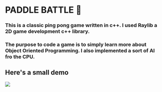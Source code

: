 # PADDLE BATTLE 🏓

### This is a classic ping pong game written in c++. I used Raylib a 2D game development c++ library. 
### The purpose to code a game is to simply learn more about Object Oriented Programming. I also implemented a sort of AI fro the CPU.

## Here's a small demo

<div>
    <a href="https://www.loom.com/share/3e5bc297d08a4475a2f759cae5a61f29">
      <img style="max-width:300px;" src="https://cdn.loom.com/sessions/thumbnails/3e5bc297d08a4475a2f759cae5a61f29-with-play.gif">
    </a>
</div>
